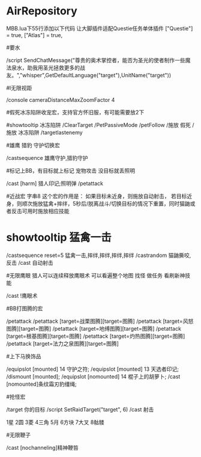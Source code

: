 # AirRepository

  
MBB.lua下55行添加以下代码 让大脚插件适配Questie任务单体插件
["Questie"] = true,
["Atlas"] = true,


#要水

/script SendChatMessage("尊贵的奥术掌控者，能否为圣光的使者制作一些魔法泉水，助我用圣光拯救更多的战友。","whisper",GetDefaultLanguage("target"),UnitName("target"))


#l无限视距

/console cameraDistanceMaxZoomFactor 4


#假死冰冻陷阱收宠宏，支持官方怀旧服，有可能需要放2下

#showtooltip 冰冻陷阱
/ClearTarget
/PetPassiveMode
/petFollow
/施放 假死
/施放 冰冻陷阱
/targetlastenemy


#雄鹰 猎豹 守护切换宏

/castsequence 雄鹰守护,猎豹守护


#标记上BB，有目标就上标记 宠物攻击 没目标就丢照明

/cast [harm] 猎人印记;照明弹
/petattack


#近战宏 字串8
这个宏的作用是： 如果目标未近身，则施放自动射击， 若目标近身，则顺次施放猛禽+摔绊，5秒后/脱离战斗/切换目标的情况下重置，同时猫鼬或者反击可用时施放相应技能

# showtooltip 猛禽一击
/castsequence reset=5 猛禽一击,摔绊,摔绊,摔绊,摔绊
/castrandom 猫鼬撕咬,反击
/cast 自动射击


#无限鹰眼
猎人可以连续释放鹰眼术 可以看遍整个地图 找怪 做任务 看刷新神技能

/cast !鹰眼术


#BB打图腾的宏

/petattack
/petattack [target=战栗图腾][target=图腾]
/petattack [target=风怒图腾][target=图腾]
/petattack [target=地缚图腾][target=图腾]
/petattack [target=根基图腾][target=图腾]
/petattack [target=灼热图腾][target=图腾]
/petattack [target=法力之泉图腾][target=图腾]


#上下马换饰品

/equipslot [mounted] 14 守护之符;
/equipslot [mounted] 13 天选者印记;
/dismount [mounted];
/equipslot [nomounted] 14 棍子上的胡萝卜;
/cast [nomounted]条纹霜刃豹缰绳;


#抢怪宏

/target 你的目标
/script SetRaidTarget("target", 6)
/cast 射击

1星 2圆 3菱 4三角 5月 6方块 7大叉 8骷髅


#无限鞭子

/cast [nochanneling]精神鞭笞


